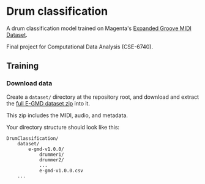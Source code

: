 # Drum classification

A drum classification model trained on Magenta's [Expanded Groove MIDI Dataset](https://magenta.tensorflow.org/datasets/e-gmd).

Final project for Computational Data Analysis (CSE-6740).

## Training

### Download data

Create a `dataset/` directory at the repository root, and download and extract the [full E-GMD dataset zip](https://storage.googleapis.com/magentadata/datasets/e-gmd/v1.0.0/e-gmd-v1.0.0.zip) into it.

This zip includes the MIDI, audio, and metadata.

Your directory structure should look like this:

```
DrumClassification/
    dataset/
        e-gmd-v1.0.0/
            drummer1/
            drummer2/
            ...
            e-gmd-v1.0.0.csv
    ...
```
